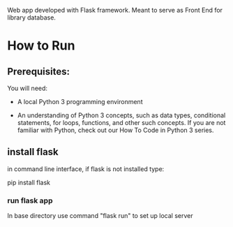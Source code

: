 Web app developed with Flask framework. Meant to serve as Front End for library database.

# How to Run

## Prerequisites: 
You will need:

* A local Python 3 programming environment

* An understanding of Python 3 concepts, such as data types, conditional statements, for loops, functions, and other such concepts. If you are not familiar with Python, check out our How To Code in Python 3 series.

## install flask
in command line interface, if flask is not installed type:

pip install flask

### run flask app

In base directory use command "flask run" to set up local server

